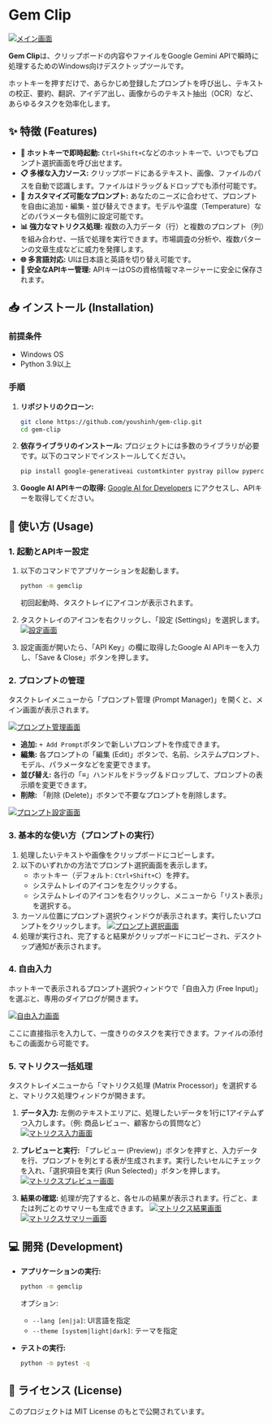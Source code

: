 # Gem Clip

[![メイン画面](img/jp_main_list.png)](img/jp_main_list.png)

**Gem Clip**は、クリップボードの内容やファイルをGoogle Gemini APIで瞬時に処理するためのWindows向けデスクトップツールです。

ホットキーを押すだけで、あらかじめ登録したプロンプトを呼び出し、テキストの校正、要約、翻訳、アイデア出し、画像からのテキスト抽出（OCR）など、あらゆるタスクを効率化します。

## ✨ 特徴 (Features)

*   **🚀 ホットキーで即時起動:** `Ctrl+Shift+C`などのホットキーで、いつでもプロンプト選択画面を呼び出せます。
*   **📋 多様な入力ソース:** クリップボードにあるテキスト、画像、ファイルのパスを自動で認識します。ファイルはドラッグ＆ドロップでも添付可能です。
*   **🔧 カスタマイズ可能なプロンプト:** あなたのニーズに合わせて、プロンプトを自由に追加・編集・並び替えできます。モデルや温度（Temperature）などのパラメータも個別に設定可能です。
*   **📊 強力なマトリクス処理:** 複数の入力データ（行）と複数のプロンプト（列）を組み合わせ、一括で処理を実行できます。市場調査の分析や、複数パターンの文章生成などに威力を発揮します。
*   **🌐 多言語対応:** UIは日本語と英語を切り替え可能です。
*   **🤫 安全なAPIキー管理:** APIキーはOSの資格情報マネージャーに安全に保存されます。

## 📥 インストール (Installation)

### 前提条件

*   Windows OS
*   Python 3.9以上

### 手順

1.  **リポジトリのクローン:**
    ```bash
    git clone https://github.com/youshinh/gem-clip.git
    cd gem-clip
    ```

2.  **依存ライブラリのインストール:**
    プロジェクトには多数のライブラリが必要です。以下のコマンドでインストールしてください。
    ```bash
    pip install google-generativeai customtkinter pystray pillow pyperclip keyring ctkmessagebox
    ```

3.  **Google AI APIキーの取得:**
    [Google AI for Developers](https://ai.google.dev/) にアクセスし、APIキーを取得してください。

## 🚀 使い方 (Usage)

### 1. 起動とAPIキー設定

1.  以下のコマンドでアプリケーションを起動します。
    ```bash
    python -m gemclip
    ```
    初回起動時、タスクトレイにアイコンが表示されます。

2.  タスクトレイのアイコンを右クリックし、「設定 (Settings)」を選択します。
    [![設定画面](img/jp_setting.png)](img/jp_setting.png)

3.  設定画面が開いたら、「API Key」の欄に取得したGoogle AI APIキーを入力し、「Save & Close」ボタンを押します。

### 2. プロンプトの管理

タスクトレイメニューから「プロンプト管理 (Prompt Manager)」を開くと、メイン画面が表示されます。

[![プロンプト管理画面](img/jp_prompt_manage.png)](img/jp_prompt_manage.png)

*   **追加:** `+ Add Prompt`ボタンで新しいプロンプトを作成できます。
*   **編集:** 各プロンプトの「編集 (Edit)」ボタンで、名前、システムプロンプト、モデル、パラメータなどを変更できます。
*   **並び替え:** 各行の「≡」ハンドルをドラッグ＆ドロップして、プロンプトの表示順を変更できます。
*   **削除:** 「削除 (Delete)」ボタンで不要なプロンプトを削除します。

[![プロンプト設定画面](img/jp_prompt_setting.png)](img/jp_prompt_setting.png)

### 3. 基本的な使い方（プロンプトの実行）

1.  処理したいテキストや画像をクリップボードにコピーします。
2.  以下のいずれかの方法でプロンプト選択画面を表示します。
    *   ホットキー（デフォルト: `Ctrl+Shift+C`）を押す。
    *   システムトレイのアイコンを左クリックする。
    *   システムトレイのアイコンを右クリックし、メニューから「リスト表示」を選択する。
3.  カーソル位置にプロンプト選択ウィンドウが表示されます。実行したいプロンプトをクリックします。
    [![プロンプト選択画面](img/jp_main_list.png)](img/jp_main_list.png)
4.  処理が実行され、完了すると結果がクリップボードにコピーされ、デスクトップ通知が表示されます。

### 4. 自由入力

ホットキーで表示されるプロンプト選択ウィンドウで「自由入力 (Free Input)」を選ぶと、専用のダイアログが開きます。

[![自由入力画面](img/jp_free_input.png)](img/jp_free_input.png)

ここに直接指示を入力して、一度きりのタスクを実行できます。ファイルの添付もこの画面から可能です。

### 5. マトリクス一括処理

タスクトレイメニューから「マトリクス処理 (Matrix Processor)」を選択すると、マトリクス処理ウィンドウが開きます。

1.  **データ入力:** 左側のテキストエリアに、処理したいデータを1行に1アイテムずつ入力します。（例: 商品レビュー、顧客からの質問など）
    [![マトリクス入力画面](img/jp_matrix_input.png)](img/jp_matrix_input.png)

2.  **プレビューと実行:** 「プレビュー (Preview)」ボタンを押すと、入力データを行、プロンプトを列とする表が生成されます。実行したいセルにチェックを入れ、「選択項目を実行 (Run Selected)」ボタンを押します。
    [![マトリクスプレビュー画面](img/jp_matrix_preview.png)](img/jp_matrix_preview.png)

3.  **結果の確認:** 処理が完了すると、各セルの結果が表示されます。行ごと、または列ごとのサマリーも生成できます。
    [![マトリクス結果画面](img/jp_matrix_rowcol_result.png)](img/jp_matrix_rowcol_result.png)
    [![マトリクスサマリー画面](img/jp_matrix_rowcol_summary.png)](img/jp_matrix_rowcol_summary.png)

## 💻 開発 (Development)

*   **アプリケーションの実行:**
    ```bash
    python -m gemclip
    ```
    オプション:
    *   `--lang [en|ja]`: UI言語を指定
    *   `--theme [system|light|dark]`: テーマを指定

*   **テストの実行:**
    ```bash
    python -m pytest -q
    ```

## 📄 ライセンス (License)

このプロジェクトは MIT License のもとで公開されています。